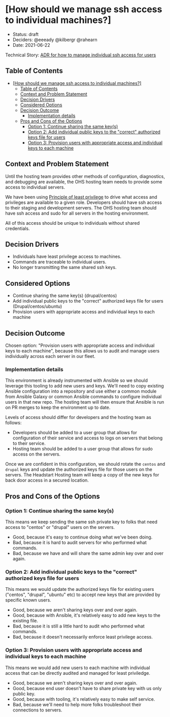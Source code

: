 # \[How should we manage ssh access to individual machines?\]

<!-- Source: https://raw.githubusercontent.com/adr/madr/master/template/template.md -->

- Status: draft
- Deciders: @eeeady @kilbergr @rahearn
- Date: 2021-06-22

Technical Story: [ADR for how to manage individual ssh access for users](https://github.com/OHS-Hosting-Infrastructure/infrastructure/issues/33) <!-- optional -->

## Table of Contents

<!-- mdformat-toc start --slug=github --no-anchors --maxlevel=6 --minlevel=1 -->

- [[How should we manage ssh access to individual machines?]](#how-should-we-manage-ssh-access-to-individual-machines)
  - [Table of Contents](#table-of-contents)
  - [Context and Problem Statement](#context-and-problem-statement)
  - [Decision Drivers](#decision-drivers)
  - [Considered Options](#considered-options)
  - [Decision Outcome](#decision-outcome)
    - [Implementation details](#implementation-details)
  - [Pros and Cons of the Options](#pros-and-cons-of-the-options)
    - [Option 1: Continue sharing the same key(s)](#option-1-continue-sharing-the-same-keys)
    - [Option 2: Add individual public keys to the "correct" authorized keys file for users](#option-2-add-individual-public-keys-to-the-correct-authorized-keys-file-for-users)
    - [Option 3: Provision users with appropriate access and individual keys to each machine](#option-3-provision-users-with-appropriate-access-and-individual-keys-to-each-machine)

<!-- mdformat-toc end -->

## Context and Problem Statement

Until the hosting team provides other methods of configuration, diagnostics, and debugging are available, the OHS hosting team needs to provide some access to individual servers.

We have been using [Principle of least privilege](https://en.wikipedia.org/wiki/Principle_of_least_privilege) to drive what access and privileges are available to a given role.
Developers should have ssh access to their staging and development servers.
The OHS hosting team should have ssh access and sudo for all servers in the hosting environment.

All of this access should be unique to individuals without shared credentials.

## Decision Drivers <!-- optional -->

- Individuals have least privilege access to machines.
- Commands are traceable to individual users.
- No longer transmitting the same shared ssh keys.

## Considered Options

- Continue sharing the same key(s) (drupal/centos)
- Add individual public keys to the "correct" authorized keys file for users (Drupal/centos/ubuntu)
- Provision users with appropriate access and individual keys to each machine

## Decision Outcome

Chosen option: "Provision users with appropriate access and individual keys to each machine", because this allows us to audit and manage users individually across each server in our fleet.

### Implementation details

This environment is already instrumented with Ansible so we should leverage this tooling to add new users and keys.
We'll need to copy existing Ansible configuration into a repository and use either a common module from Ansible Galaxy or common Ansible commands to configure individual users in that new repo.
The hosting team will then ensure that Ansible is run on PR merges to keep the environment up to date.

Levels of access should differ for developers and the hosting team as follows:

- Developers should be added to a user group that allows for configuration of their service and access to logs on servers that belong to their service.
- Hosting team should be added to a user group that allows for sudo access on the servers.

Once we are confident in this configuration, we should rotate the `centos` and `drupal` keys and update the authorized keys file for those users on the servers.
The Headstart Hosting team will keep a copy of the new keys for back door access in a secured location.

## Pros and Cons of the Options <!-- optional -->

### Option 1: Continue sharing the same key(s)

This means we keep sending the same ssh private key to folks that need access to "centos" or "drupal" users on the servers.

- Good, because it's easy to continue doing what we've been doing.
- Bad, because it is hard to audit servers for who performed what commands.
- Bad, because we have and will share the same admin key over and over again.

### Option 2: Add individual public keys to the "correct" authorized keys file for users

This means we would update the authorized keys file for existing users ("centos", "drupal", "ubuntu" etc) to accept new keys that are provided by specific known users.

- Good, because we aren't sharing keys over and over again.
- Good, because with Ansible, it's relatively easy to add new keys to the existing file.
- Bad, because it is still a little hard to audit who performed what commands.
- Bad, because it doesn't necessarily enforce least privilege access.

### Option 3: Provision users with appropriate access and individual keys to each machine

This means we would add new users to each machine with individual access that can be directly audited and managed for least priviledge.

- Good, because we aren't sharing keys over and over again.
- Good, because end user doesn't have to share private key with us only public key.
- Good, because with tooling, it's relatively easy to make self service.
- Bad, because we'll need to help more folks troubleshoot their connections to servers.

